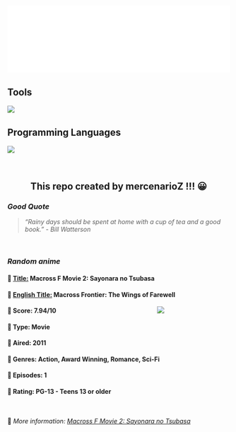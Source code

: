 
<img src="svg/nai.svg" />

<p>
  <h2>Tools</h2>
  <a href="https://skillicons.dev">
    <img src="https://skillicons.dev/icons?i=git,bash,vim,ubuntu,tensorflow,pytorch,docker,raspberrypi" />
  </a>

  <br />

  <h2>Programming Languages</h2>

  <a href="https://skillicons.dev">
    <img src="https://skillicons.dev/icons?i=python,c,cpp" />
  </a>
</p>

<br />

<h2 align="center">This repo created by mercenarioZ !!! 😀</h2>
<h3><i>Good Quote</i></h3>

<blockquote>
<i>
“Rainy days should be spent at home with a cup of tea and a good book.” - Bill Watterson
</i>
</blockquote>

<br />

<h3><i>Random anime</i></h3>

<h4>
  <strong>🥭 <u>Title:</u></strong> Macross F Movie 2: Sayonara no Tsubasa
</h4>

<h4>🌿 <u>English Title:</u> Macross Frontier: The Wings of Farewell</h4>

<img align="right" width="165" src=https://cdn.myanimelist.net/images/anime/13/76398.jpg />

<h4>🌱 Score: 7.94/10</h4>

<h4>🌲 Type: Movie</h4>

<h4>🌴 Aired: 2011</h4>

<h4>🌵 Genres: Action, Award Winning, Romance, Sci-Fi</h4>

<h4>🥑 Episodes: 1</h4>

<h4>🍏 Rating: PG-13 - Teens 13 or older</h4>

<br />

🍂 *More information: [Macross F Movie 2: Sayonara no Tsubasa](https://myanimelist.net/anime/7222/Macross_F_Movie_2__Sayonara_no_Tsubasa)*
    